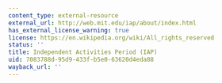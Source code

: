 ```yaml
---
content_type: external-resource
external_url: http://web.mit.edu/iap/about/index.html
has_external_license_warning: true
license: https://en.wikipedia.org/wiki/All_rights_reserved
status: ''
title: Independent Activities Period (IAP)
uid: 7083788d-95d9-433f-b5e0-63620d4eda88
wayback_url: ''
---
```

